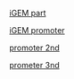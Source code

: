 
[iGEM part](igem_part.html)

[iGEM promoter](Promoter.html)

[promoter 2nd](Promoter_2nd.html)

[prometer 3nd](Promoter_3nd.html)
